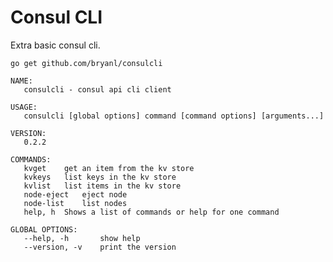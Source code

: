 # Consul CLI

Extra basic consul cli. 

`go get github.com/bryanl/consulcli`

    NAME:
       consulcli - consul api cli client
    
    USAGE:
       consulcli [global options] command [command options] [arguments...]
    
    VERSION:
       0.2.2
    
    COMMANDS:
       kvget	get an item from the kv store
       kvkeys	list keys in the kv store
       kvlist	list items in the kv store
       node-eject	eject node
       node-list	list nodes
       help, h	Shows a list of commands or help for one command
    
    GLOBAL OPTIONS:
       --help, -h		show help
       --version, -v	print the version
    
